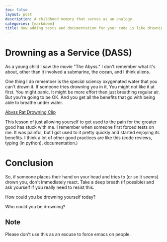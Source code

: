 ```yaml
---
toc: false
layout: post
description: A childhood memory that serves as an analogy.
categories: [markdown]
title: How adding tests and documentation for your code is like drowning.
---
```

# Drowning as a Service (DASS)
As a young child I saw the movie "The Abyss." I don't remember what it's about, other than it involved a submarine, the ocean, and I think aliens.  

One thing I do remember is the special sciency oxygenated water that you can't drown it.  If someone tries drowning you in it, You might not like it at first.
You might panic. It might be more effort than just breathing regular air.  But you're going to be OK. 
And you get all the benefits that go with being able to breathe under water.

[Abyss Rat Drowning Clip](https://www.youtube.com/watch?v=oFFpMqs9kbI)

This lesson of just allowing yourself to get used to the pain for the greater good has stuck with me. I remember when someone first forced
tests on me. It was painful, but I got used to it pretty quickly and started enjoying its benefits. I think a lot of other good practices
are like this (code reviews, typing (in python), documentation.) 

# Conclusion
So, if someone places their hand on your head and tries to (or so it seems) drown you, don't immediately react. Take a deep breath (if possible) and ask yourself if
you really need to resist this. 

How could you be drowning yourself today?

Who could you be drowning?

## Note
Please don't use this as an excuse to force emacs on people.  
